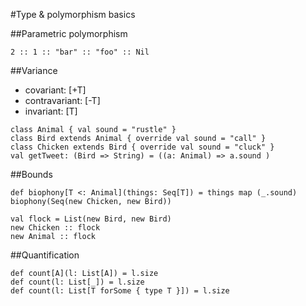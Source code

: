 #Type & polymorphism basics

##Parametric polymorphism

```
2 :: 1 :: "bar" :: "foo" :: Nil
```

##Variance
  * covariant: [+T]
  * contravariant: [-T]
  * invariant: [T]

```
class Animal { val sound = "rustle" }
class Bird extends Animal { override val sound = "call" }
class Chicken extends Bird { override val sound = "cluck" }
val getTweet: (Bird => String) = ((a: Animal) => a.sound )
```

##Bounds
```
def biophony[T <: Animal](things: Seq[T]) = things map (_.sound)
biophony(Seq(new Chicken, new Bird))

val flock = List(new Bird, new Bird)
new Chicken :: flock
new Animal :: flock
```

##Quantification
```
def count[A](l: List[A]) = l.size
def count(l: List[_]) = l.size
def count(l: List[T forSome { type T }]) = l.size
```
